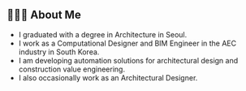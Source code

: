 ## 🧑🏻‍💻 About Me

- I graduated with a degree in Architecture in Seoul.
- I work as a Computational Designer and BIM Engineer in the AEC industry in South Korea.
- I am developing automation solutions for architectural design and construction value engineering.
- I also occasionally work as an Architectural Designer.
